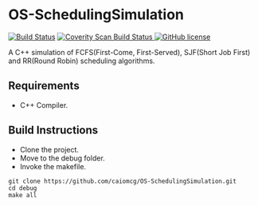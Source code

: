 # OS-SchedulingSimulation

[![Build Status](https://travis-ci.org/caiomcg/OS-SchedulingSimulation.svg?branch=master)](https://travis-ci.org/caiomcg/OS-SchedulingSimulation)
<a href="https://scan.coverity.com/projects/caiomcg-os-schedulingsimulation"> <img alt="Coverity Scan Build Status" src="https://scan.coverity.com/projects/10188/badge.svg"/> </a>
[![GitHub license](https://img.shields.io/badge/license-MIT-blue.svg)](https://raw.githubusercontent.com/caiomcg/OS-SchedulingSimulation/master/LICENSE)

A C++ simulation of FCFS(First-Come, First-Served), SJF(Short Job First) and RR(Round Robin) scheduling algorithms.

## Requirements ##

* C++ Compiler.

## Build Instructions ##

* Clone the project.
* Move to the debug folder.
* Invoke the makefile.

```
git clone https://github.com/caiomcg/OS-SchedulingSimulation.git
cd debug
make all
```